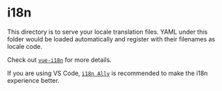 <!--
 * @Author: BY by15242952083@outlook.com
 * @Date: 2022-11-30 20:40:43
 * @LastEditors: BY by15242952083@outlook.com
 * @LastEditTime: 2022-11-30 20:40:48
 * @FilePath: \Q2Q\locales\README.md
 * @Description: 
 * Copyright (c) 2022 by BY email: by15242952083@outlook.com, All Rights Reserved.
-->
# i18n

This directory is to serve your locale translation files. YAML under this folder would be loaded automatically and register with their filenames as locale code.

Check out [`vue-i18n`](https://github.com/intlify/vue-i18n-next) for more details.

If you are using VS Code, [`i18n Ally`](https://github.com/lokalise/i18n-ally) is recommended to make the i18n experience better.
